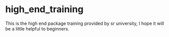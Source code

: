 # high_end_training
This is the high end package training provided by sr university,
I hope it will be a little helpful to beginners.
